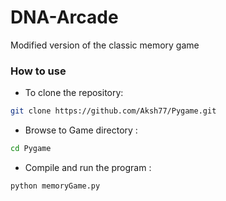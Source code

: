 # DNA-Arcade
Modified version of the classic memory game

### How to use
* To clone the repository:

 ```bash
 git clone https://github.com/Aksh77/Pygame.git
 ```
* Browse to Game directory :

 ```bash
 cd Pygame
 ```
 
* Compile and run the program :

 ```bash
 python memoryGame.py
 ```
